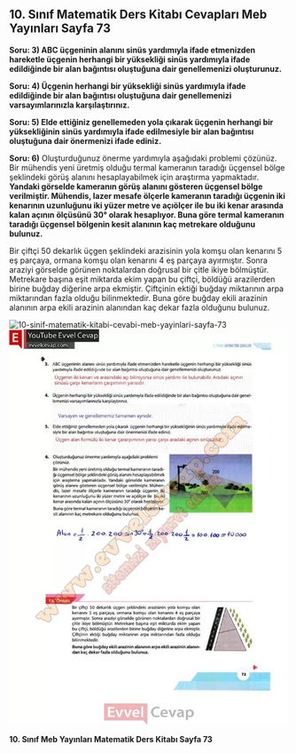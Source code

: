 ## 10. Sınıf Matematik Ders Kitabı Cevapları Meb Yayınları Sayfa 73

**Soru: 3) ABC üçgeninin alanını sinüs yardımıyla ifade etmenizden hareketle üçgenin herhangi bir yüksekliği sinüs yardımıyla ifade edildiğinde bir alan bağıntısı oluştuğuna dair genellemenizi oluşturunuz.**

**Soru: 4) Üçgenin herhangi bir yüksekliği sinüs yardımıyla ifade edildiğinde bir alan bağıntısı oluştuğuna dair genellemenizi varsayımlarınızla karşılaştırınız.**

**Soru: 5) Elde ettiğiniz genellemeden yola çıkarak üçgenin herhangi bir yüksekliğinin sinüs yardımıyla ifade edilmesiyle bir alan bağıntısı oluştuğuna dair önermenizi ifade ediniz.**

**Soru: 6)** Oluşturduğunuz önerme yardımıyla aşağıdaki problemi çözünüz. Bir mühendis yeni üretmiş olduğu termal kameranın taradığı üçgensel bölge şeklindeki görüş alanını hesaplayabilmek için araştırma yapmaktadır. **Yandaki görselde kameranın görüş alanını gösteren üçgensel bölge verilmiştir. Mühendis, lazer mesafe ölçerle kameranın taradığı üçgenin iki kenarının uzunluğunu iki yüzer metre ve açıölçer ile bu iki kenar arasında kalan açının ölçüsünü 30° olarak hesaplıyor. Buna göre termal kameranın taradığı üçgensel bölgenin kesit alanının kaç metrekare olduğunu bulunuz.**

Bir çiftçi 50 dekarlık üçgen şeklindeki arazisinin yola komşu olan kenarını 5 eş parçaya, ormana komşu olan kenarını 4 eş parçaya ayırmıştır. Sonra araziyi görselde görünen noktalardan doğrusal bir çitle ikiye bölmüştür. Metrekare başına eşit miktarda ekim yapan bu çiftçi, böldüğü arazilerden birine buğday diğerine arpa ekmiştir. Çiftçinin ektiği buğday miktarının arpa miktarından fazla olduğu bilinmektedir. Buna göre buğday ekili arazinin alanının arpa ekili arazinin alanından kaç dekar fazla olduğunu bulunuz.

![10-sinif-matematik-kitabi-cevabi-meb-yayinlari-sayfa-73]()![10-sinif-matematik-kitabi-cevabi-meb-yayinlari-sayfa-73](./image1.webp)

**10. Sınıf Meb Yayınları Matematik Ders Kitabı Sayfa 73**